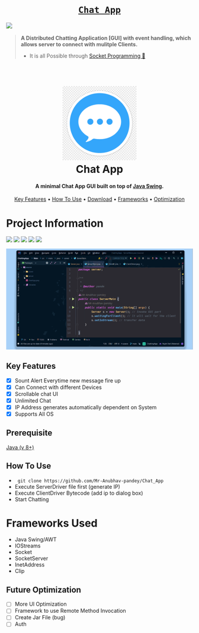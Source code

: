 # <h1 align='center'><a href="https://github.com/Mr-Anubhav-pandey/Chat_App"><code> Chat App </code></a></h1><img src="https://media.giphy.com/media/mGcNjsfWAjY5AEZNw6/giphy.gif" width="50"></h2>
> **A Distributed Chatting Application [GUI] with event handling, which allows server to connect with mulitple Clients.**
> - It is all Possible through <a href="https://docs.oracle.com/javase/tutorial/networking/sockets/index.html" target="_blank">Socket Programming 🍵</a>
<h1 align="center">
  <br>
  <a href="https://github.com/Mr-Anubhav-pandey/Chat_App/blob/main/Main/src/main/resources/chatApp.png"><img src="https://github.com/Mr-Anubhav-pandey/Chat_App/blob/main/Main/src/main/resources/chatApp.png" alt="Markdownify" width="200"></a>
  <br>
  Chat App
  <br>
</h1>

<h4 align="center">A minimal Chat App GUI built on top of <a href="https://docs.oracle.com/javase/7/docs/api/javax/swing/package-summary.html" target="_blank">Java Swing</a>.</h4>

<p align="center">
  <a href="#key-features">Key Features</a> •
  <a href="#how-to-use">How To Use</a> •
  <a href="#download">Download</a> •
  <a href="#Frameworks">Frameworks</a> •
  <a href="#Optimization">Optimization </a>
</p>

# Project Information

<p align="left">  
<img src="https://img.shields.io/badge/Language-Java-blue">
<img src="https://img.shields.io/badge/Platform-Windows-brightgreen">
<img src="https://img.shields.io/badge/GUI-Java Swing-blueviolet">
<img src="https://img.shields.io/badge/Version-2.1-ff69b4">
<img src="https://img.shields.io/badge/IDE-Netbeans_11.3-34baeb"

</p>
<p align="center">
  <img src="https://github.com/Mr-Anubhav-pandey/Chat_App/blob/main/Main/src/main/resources/Chatapp1.gif" alt="animated" />
</p>

## Key Features
- [x] Sount Alert Everytime new message fire up
- [x] Can Connect with different Devices
- [x] Scrollable chat UI
- [x] Unlimited Chat
- [x] IP Address generates automatically dependent on System
- [x] Supports All OS

 ## Prerequisite
 [Java (v 8+)](https://www.oracle.com/java/technologies/downloads/)
 
 ## How To Use
- ``` git clone https://github.com/Mr-Anubhav-pandey/Chat_App```
- Execute ServerDriver file first (generate IP)
- Execute ClientDriver Bytecode (add ip to dialog box)
- Start Chatting

 # Frameworks Used
- Java Swing/AWT
- IOStreams
- Socket
- SocketServer
- InetAddress
- Clip

 ## Future Optimization 
- [ ] More UI Optimization
- [ ] Framework to use Remote Method Invocation 
- [ ] Create Jar File (bug)
- [ ] Auth
